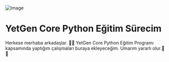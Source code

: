 ![Image](https://yetkingencler.com/wp-content/uploads/2021/07/YetGenLogo.png)
# YetGen Core Python Eğitim Sürecim #

Herkese merhaba arkadaşlar. 🤩👋 YetGen Core Python Eğitim Programı kapsamında yaptığım çalışmaları buraya ekleyeceğim. Umarım yararlı olur.🧐🥳
